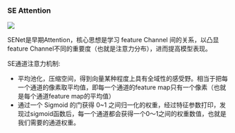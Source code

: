 ### SE Attention





![](https://github.com/ElegantAnkster/Attention/blob/main/SE%20Attention/Architecture%20Image/640.png?raw=true)

SENet是早期Attention，核心思想是学习 feature Channel 间的关系，以凸显feature Channel不同的重要度（也就是注意力分布），进而提高模型表现。

SE通道注意力机制:

* 平均池化，压缩空间，得到向量某种程度上具有全域性的感受野。相当于把每一个通道的像素取平均值，即每一个通道的feature map只有一个像素（也就是每个通道feature map的平均值）
* 通过一个 Sigmoid 的门获得 0~1 之间归一化的权重，经过特征参数打印，发现过sigmoid函数后，每一个通道都会获得一个0～1之间的权重数值，也就是我们需要的通道权重。